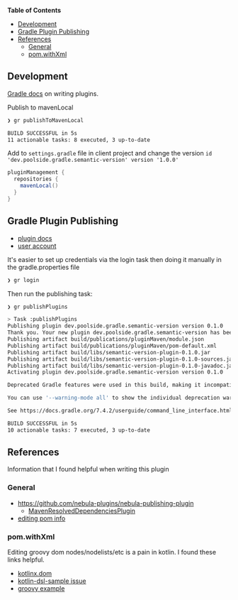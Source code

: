 <!-- Generated with https://github.com/thlorenz/doctoc -->
<!-- doctoc docs/development.md >

<!-- START doctoc generated TOC please keep comment here to allow auto update -->
<!-- DON'T EDIT THIS SECTION, INSTEAD RE-RUN doctoc TO UPDATE -->
**Table of Contents**

- [Development](#development)
- [Gradle Plugin Publishing](#gradle-plugin-publishing)
- [References](#references)
  - [General](#general)
  - [pom.withXml](#pomwithxml)

<!-- END doctoc generated TOC please keep comment here to allow auto update -->

## Development

[Gradle docs](https://docs.gradle.org/current/userguide/writing_plugins.html) on writing plugins.

Publish to mavenLocal

```sh
❯ gr publishToMavenLocal

BUILD SUCCESSFUL in 5s
11 actionable tasks: 8 executed, 3 up-to-date
```

Add to `settings.gradle` file in client project and change the version `id 'dev.poolside.gradle.semantic-version' version '1.0.0'`

```groovy
pluginManagement {
  repositories {
    mavenLocal()
  }
}
```

## Gradle Plugin Publishing

* [plugin docs](https://plugins.gradle.org/docs/publish-plugin-new)
* [user account](https://plugins.gradle.org/u/poolside)


It's easier to set up credentials via the login task then doing it manually in the gradle.properties file

```sh
❯ gr login
```

Then run the publishing task:

```sh
❯ gr publishPlugins

> Task :publishPlugins
Publishing plugin dev.poolside.gradle.semantic-version version 0.1.0
Thank you. Your new plugin dev.poolside.gradle.semantic-version has been submitted for approval by Gradle engineers. The request should be processed within the next few days, at which point you will be contacted via email.
Publishing artifact build/publications/pluginMaven/module.json
Publishing artifact build/publications/pluginMaven/pom-default.xml
Publishing artifact build/libs/semantic-version-plugin-0.1.0.jar
Publishing artifact build/libs/semantic-version-plugin-0.1.0-sources.jar
Publishing artifact build/libs/semantic-version-plugin-0.1.0-javadoc.jar
Activating plugin dev.poolside.gradle.semantic-version version 0.1.0

Deprecated Gradle features were used in this build, making it incompatible with Gradle 8.0.

You can use '--warning-mode all' to show the individual deprecation warnings and determine if they come from your own scripts or plugins.

See https://docs.gradle.org/7.4.2/userguide/command_line_interface.html#sec:command_line_warnings

BUILD SUCCESSFUL in 5s
10 actionable tasks: 7 executed, 3 up-to-date
```

## References

Information that I found helpful when writing this plugin

### General

* https://github.com/nebula-plugins/nebula-publishing-plugin
  * [MavenResolvedDependenciesPlugin](https://github.com/nebula-plugins/nebula-publishing-plugin/blob/aee3fb093c622e7b7c9eb75cb6dc2838c2bcf340/src/main/groovy/nebula/plugin/publishing/maven/MavenResolvedDependenciesPlugin.groovy)
* [editing pom info](https://stackoverflow.com/questions/20959558/in-gradle-how-can-i-generate-a-pom-file-with-dynamic-dependencies-resolved-to-t)

### pom.withXml

Editing groovy dom nodes/nodelists/etc is a pain in kotlin. I found these links helpful.

* [kotlinx.dom](https://github.com/Kotlin/kotlinx.dom/blob/0fe219d942047468b361dc0594f1c443ebcf26c3/src/main/kotlin/Dom.kt)
* [kotlin-dsl-sample issue](https://github.com/gradle/kotlin-dsl-samples/issues/225)
* [groovy example](https://github.com/nebula-plugins/nebula-publishing-plugin/blob/575b55c72151e0fae35c4aea69ff77ae8db57455/src/main/groovy/nebula/plugin/publishing/maven/MavenRemoveInvalidDependenciesPlugin.groovy)
